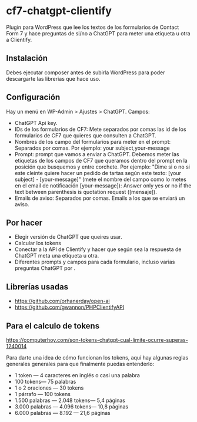 # cf7-chatgpt-clientify
Plugin para WordPress que lee los textos de los formularios de Contact Form 7 y hace preguntas de si/no a ChatGPT para meter una etiqueta u otra a Clientify.

## Instalación
Debes ejecutar composer antes de subirla WordPress para poder descargarte las librerias que hace uso.

## Configuración

Hay un menú en WP-Admin > Ajustes > ChatGPT. Campos:

* ChatGPT Api key.
* IDs de los formularios de CF7: Mete separados por comas las id de los formularios de CF7 que quieres que consulten a ChatGPT.
* Nombres de los campo del formularios para meter en el prompt: Separados por comas. Por ejemplo: your subject,your-message
* Prompt: prompt que vamos a enviar a ChatGPT. Debemos meter las etiquetas de los campos de CF7 que queramos dentro del prompt en la posición que busquemos y entre corchete. Por ejemplo: "Dime si o no si este cleinte quiere hacer un pedido de tartas según este texto: [your subject] - [your-message]"
(mete el nombre del campo como lo metes en el email de notificación [your-message]):
Answer only yes or no if the text between parenthesis is quotation request ([mensaje]).
* Emails de aviso: Separados por comas. Emails a los que se enviará un aviso.

## Por hacer
* Elegir versión de ChatGPT que queires usar.
* Calcular los tokens
* Conectar a la API de Clientify y hacer que según sea la respuesta de ChatGPT meta una etiqueta u otra.
* Diferentes prompts y campos para cada formulario, incluso varias preguntas ChatGPT por .

## Librerías usadas

* https://github.com/orhanerday/open-ai
* https://github.com/gwannon/PHPClientifyAPI

## Para el calculo de tokens

https://computerhoy.com/son-tokens-chatgpt-cual-limite-ocurre-superas-1240014

Para darte una idea de cómo funcionan los tokens, aquí hay algunas reglas generales generales para que finalmente puedas entenderlo:

* 1 token — 4 caracteres en inglés o casi una palabra
* 100 tokens— 75 palabras
* 1 o 2 oraciones — 30 tokens
* 1 párrafo — 100 tokens
* 1.500 palabras — 2.048 tokens— 5,4 páginas
* 3.000 palabras — 4.096 tokens— 10,8 páginas
* 6.000 palabras — 8.192 — 21,6 páginas
